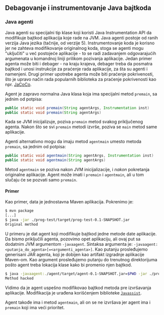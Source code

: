 ## Debagovanje i instrumentovanje Java bajtkoda

### Java agenti

Java agenti su specijalni tip klase koji koristi Java Instrumentation API da modifikuje bajtkod aplikacija koje rade na JVM. Java agenti postoje od ranih verzija Java jezika (tačnije, od verzije 5). Instrumentovanje koda je korisno jer ne zahteva modifikovanje originalnog koda, stoga se agenti mogu "uključiti" u već postojeće aplikacije - to se radi zadavanjem odgovarajućih argumenata u komandnoj liniji prilikom pozivanja aplikacije. Jedan primer agenta može biti i debager - na kraju krajeva, debager treba da posmatra bajtkod i unosi instrukcije za praćenje rada aplikacije, za šta su agenti i namenjeni. Drugi primer upotrebe agenta može biti praćenje pokrivenosti, što je upravo način rada popularnih biblioteka za praćenje pokrivenosti kao npr. [JaCoCo](https://github.com/jacoco/jacoco).

Agent je zapravo normalna Java klasa koja ima specijalni metod `premain`, sa jednim od potpisa:
```java
public static void premain(String agentArgs, Instrumentation inst)
public static void premain(String agentArgs) 
```
Kada se JVM inicijalizuje, poziva `premain` metod svakog priključenog agenta. Nakon što se svi `premain` metodi izvrše, poziva se `main` metod same aplikacije.

Agenti alternativno mogu da imaju metod `agentmain` umesto metoda `premain`, sa jednim od potpisa:
```java
public static void agentmain(String agentArgs, Instrumentation inst) 
public static void agentmain(String agentArgs)
```
Metod `agentmain` se poziva nakon JVM inicijalizacije, i *nakon* pokretanja originalne aplikacije. Agent može imati i `premain` i `agentmain`, ali u tom slučaju će se pozvati samo `premain`.


#### Primer

Kao primer, data je jednostavna Maven aplikacija. Pokrenimo je:
```sh
$ mvn package
[...]
$ java -jar ./prog-test/target/prog-test-0.1-SNAPSHOT.jar
Original method
```

U primeru je dat agent koji modifikuje bajtkod jedne metode date aplikacije. Da bismo priključili agenta, pozovimo opet aplikaciju, ali ovaj put sa dodatnim JVM argumentom `-javaagent`. 
Sintaksa argumenta je: `-javaagent:<putanja_do_agenta>[=<argumenti_agenta>]`. Kao putanju prosleđujemo generisani JAR agenta, koji je dobijen kao artifakt izgradnje aplikacije Maven-om.
Kao argument prosleđujemo putanju do trenutnog direktorijuma pošto agent treba lokacija klase kako bi promenio njen bajtkod.
```sh
$ java -javaagent:./agent/target/agent-0.1-SNAPSHOT.jar=$PWD -jar ./prog-test/target/prog-test-0.1-SNAPSHOT.jar
Method hacked
```

Vidimo da je agent uspešno modifikovao bajtkod metoda pre izvršavanja aplikacije. Modifikacija je urađena korišćenjem biblioteke [`Javassist`](https://www.javassist.org/).

Agent takođe ima i metod `agentmain`, ali on se ne izvršava jer agent ima i `premain` koji ima veći prioritet.

